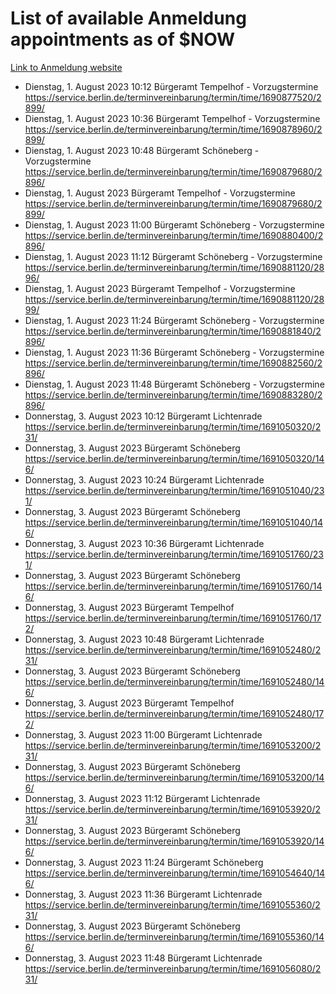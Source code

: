 # List of available Anmeldung appointments as of $NOW
[Link to Anmeldung website](https://service.berlin.de/terminvereinbarung/termin/tag.php?termin=1&anliegen[]=120686&dienstleisterlist=122210,122217,327316,122219,327312,122227,327314,122231,327346,122243,327348,122254,122252,329742,122260,329745,122262,329748,122271,327278,122273,327274,122277,327276,330436,122280,327294,122282,327290,122284,327292,122291,327270,122285,327266,122286,327264,122296,327268,150230,329760,122297,327286,122294,327284,122312,329763,122314,329775,122304,327330,122311,327334,122309,327332,317869,122281,327352,122279,329772,122283,122276,327324,122274,327326,122267,329766,122246,327318,122251,327320,122257,327322,122208,327298,122226,327300&herkunft=http%3A%2F%2Fservice.berlin.de%2Fdienstleistung%2F120686%2F)
- Dienstag, 1. August 2023 10:12 Bürgeramt Tempelhof - Vorzugstermine https://service.berlin.de/terminvereinbarung/termin/time/1690877520/2899/
- Dienstag, 1. August 2023 10:36 Bürgeramt Tempelhof - Vorzugstermine https://service.berlin.de/terminvereinbarung/termin/time/1690878960/2899/
- Dienstag, 1. August 2023 10:48 Bürgeramt Schöneberg - Vorzugstermine https://service.berlin.de/terminvereinbarung/termin/time/1690879680/2896/
- Dienstag, 1. August 2023  Bürgeramt Tempelhof - Vorzugstermine https://service.berlin.de/terminvereinbarung/termin/time/1690879680/2899/
- Dienstag, 1. August 2023 11:00 Bürgeramt Schöneberg - Vorzugstermine https://service.berlin.de/terminvereinbarung/termin/time/1690880400/2896/
- Dienstag, 1. August 2023 11:12 Bürgeramt Schöneberg - Vorzugstermine https://service.berlin.de/terminvereinbarung/termin/time/1690881120/2896/
- Dienstag, 1. August 2023  Bürgeramt Tempelhof - Vorzugstermine https://service.berlin.de/terminvereinbarung/termin/time/1690881120/2899/
- Dienstag, 1. August 2023 11:24 Bürgeramt Schöneberg - Vorzugstermine https://service.berlin.de/terminvereinbarung/termin/time/1690881840/2896/
- Dienstag, 1. August 2023 11:36 Bürgeramt Schöneberg - Vorzugstermine https://service.berlin.de/terminvereinbarung/termin/time/1690882560/2896/
- Dienstag, 1. August 2023 11:48 Bürgeramt Schöneberg - Vorzugstermine https://service.berlin.de/terminvereinbarung/termin/time/1690883280/2896/
- Donnerstag, 3. August 2023 10:12 Bürgeramt Lichtenrade https://service.berlin.de/terminvereinbarung/termin/time/1691050320/231/
- Donnerstag, 3. August 2023  Bürgeramt Schöneberg https://service.berlin.de/terminvereinbarung/termin/time/1691050320/146/
- Donnerstag, 3. August 2023 10:24 Bürgeramt Lichtenrade https://service.berlin.de/terminvereinbarung/termin/time/1691051040/231/
- Donnerstag, 3. August 2023  Bürgeramt Schöneberg https://service.berlin.de/terminvereinbarung/termin/time/1691051040/146/
- Donnerstag, 3. August 2023 10:36 Bürgeramt Lichtenrade https://service.berlin.de/terminvereinbarung/termin/time/1691051760/231/
- Donnerstag, 3. August 2023  Bürgeramt Schöneberg https://service.berlin.de/terminvereinbarung/termin/time/1691051760/146/
- Donnerstag, 3. August 2023  Bürgeramt Tempelhof https://service.berlin.de/terminvereinbarung/termin/time/1691051760/172/
- Donnerstag, 3. August 2023 10:48 Bürgeramt Lichtenrade https://service.berlin.de/terminvereinbarung/termin/time/1691052480/231/
- Donnerstag, 3. August 2023  Bürgeramt Schöneberg https://service.berlin.de/terminvereinbarung/termin/time/1691052480/146/
- Donnerstag, 3. August 2023  Bürgeramt Tempelhof https://service.berlin.de/terminvereinbarung/termin/time/1691052480/172/
- Donnerstag, 3. August 2023 11:00 Bürgeramt Lichtenrade https://service.berlin.de/terminvereinbarung/termin/time/1691053200/231/
- Donnerstag, 3. August 2023  Bürgeramt Schöneberg https://service.berlin.de/terminvereinbarung/termin/time/1691053200/146/
- Donnerstag, 3. August 2023 11:12 Bürgeramt Lichtenrade https://service.berlin.de/terminvereinbarung/termin/time/1691053920/231/
- Donnerstag, 3. August 2023  Bürgeramt Schöneberg https://service.berlin.de/terminvereinbarung/termin/time/1691053920/146/
- Donnerstag, 3. August 2023 11:24 Bürgeramt Schöneberg https://service.berlin.de/terminvereinbarung/termin/time/1691054640/146/
- Donnerstag, 3. August 2023 11:36 Bürgeramt Lichtenrade https://service.berlin.de/terminvereinbarung/termin/time/1691055360/231/
- Donnerstag, 3. August 2023  Bürgeramt Schöneberg https://service.berlin.de/terminvereinbarung/termin/time/1691055360/146/
- Donnerstag, 3. August 2023 11:48 Bürgeramt Lichtenrade https://service.berlin.de/terminvereinbarung/termin/time/1691056080/231/
